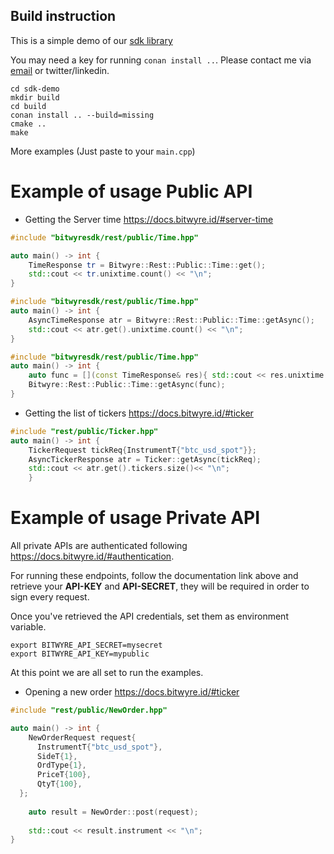 ## Build instruction

This is a simple demo of our [sdk library](https://github.com/bitwyre/sdk)

You may need a key for running `conan install ..`. Please contact me via 
[email](leanne@bitwyre.com) or twitter/linkedin.

```
cd sdk-demo
mkdir build
cd build
conan install .. --build=missing
cmake ..
make
```

More examples (Just paste to your `main.cpp`)

# Example of usage Public API

- Getting the Server time https://docs.bitwyre.id/#server-time

```c++
#include "bitwyresdk/rest/public/Time.hpp"

auto main() -> int {
    TimeResponse tr = Bitwyre::Rest::Public::Time::get();
    std::cout << tr.unixtime.count() << "\n";
}
```

```c++
#include "bitwyresdk/rest/public/Time.hpp"
auto main() -> int {
    AsyncTimeResponse atr = Bitwyre::Rest::Public::Time::getAsync();
    std::cout << atr.get().unixtime.count() << "\n";
}
```

```c++
#include "bitwyresdk/rest/public/Time.hpp"
auto main() -> int {
    auto func = [](const TimeResponse& res){ std::cout << res.unixtime.count() << "\n" };
    Bitwyre::Rest::Public::Time::getAsync(func);
}
```

- Getting the list of tickers https://docs.bitwyre.id/#ticker

```cpp
#include "rest/public/Ticker.hpp"
auto main() -> int {
    TickerRequest tickReq{InstrumentT{"btc_usd_spot"}};
    AsyncTickerResponse atr = Ticker::getAsync(tickReq);
    std::cout << atr.get().tickers.size()<< "\n";
    }
```
<!---
```c++
#include "rest/public/Ticker.hpp"

auto main() -> int {
    // TickerRequest tickReq{InstrumentT{"btc_usd_spot"}};
    auto func = [](const TickerResponse& res){ std::cout << res{InstrumentT{"btc_usd_spot"}}};
    Ticker::getAsync(func);
}
```
-->
# Example of usage Private API

All private APIs are authenticated following https://docs.bitwyre.id/#authentication.

For running these endpoints, follow the documentation link above and retrieve your **API-KEY** and **API-SECRET**, they will be
required in order to sign every request.

Once you've retrieved the API credentials, set them as environment variable.

```shell
export BITWYRE_API_SECRET=mysecret
export BITWYRE_API_KEY=mypublic
```

At this point we are all set to run the examples.

- Opening a new order https://docs.bitwyre.id/#ticker

```c++
#include "rest/public/NewOrder.hpp"

auto main() -> int {
    NewOrderRequest request{
      InstrumentT{"btc_usd_spot"},
      SideT{1},
      OrdType{1},
      PriceT{100},
      QtyT{100},
  };
    
    auto result = NewOrder::post(request);
    
    std::cout << result.instrument << "\n";
}
```
